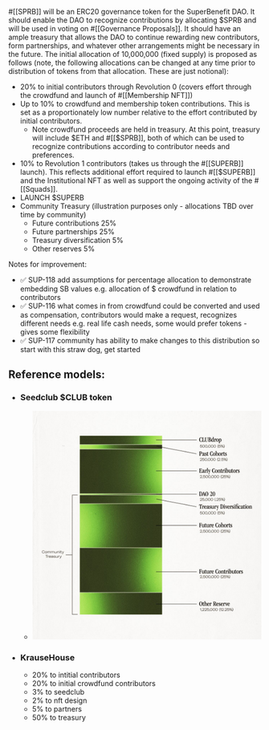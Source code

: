  #[[SPRB]] will be an ERC20 governance token for the SuperBenefit DAO. It should enable the DAO to recognize contributions by allocating $SPRB and will be used in voting on #[[Governance Proposals]]. It should have an ample treasury that allows the DAO to continue rewarding new contributors, form partnerships, and whatever other arrangements might be necessary in the future.
The initial allocation of 10,000,000 (fixed supply) is proposed as follows (note, the following allocations can be changed at any time prior to distribution of tokens from that allocation. These are just notional): 
- 20% to initial contributors through Revolution 0 (covers effort through the crowdfund and launch of #[[Membership NFT]])
- Up to 10% to crowdfund and membership token contributions. This is set as a proportionately low number relative to the effort contributed by initial contributors.
	- Note crowdfund proceeds are held in treasury. At this point, treasury will include $ETH and #[[$SPRB]], both of which can be used to recognize contributions according to contributor needs and preferences.
- 10% to Revolution 1 contributors (takes us through the #[[SUPERB]] launch). This reflects additional effort required to launch #[[$SUPERB]] and the Institutional NFT as well as support the ongoing activity of the #[[Squads]]. 
- LAUNCH $SUPERB
- Community Treasury (illustration purposes only - allocations TBD over time by community)
	- Future contributions 25% 
	- Future partnerships 25%
	- Treasury diversification 5% 
	- Other reserves 5%

Notes for improvement:
- ✅ SUP-118 add assumptions for percentage allocation to demonstrate embedding SB values e.g. allocation of $ crowdfund in relation to contributors
- ✅ SUP-116 what comes in from crowdfund could be converted and used as compensation, contributors would make a request, recognizes different needs e.g. real life cash needs, some would prefer tokens - gives some flexibility 
- ✅ SUP-117 community has ability to make changes to this distribution so start with this straw dog, get started 


## Reference models:
- ### Seedclub $CLUB token
	- ![](../../../Resources/ed37cbb0-5d5a-412f-b32a-fde67140286c.png)
- ### KrauseHouse
	- 20% to intitial contributors
	- 20% to initial crowdfund contributors
	- 3% to seedclub
	- 2% to nft design
	- 5% to partners
	- 50% to treasury

